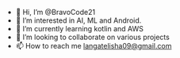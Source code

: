 - 👋 Hi, I’m @BravoCode21
- 👀 I’m interested in AI, ML and Android. 
- 🌱 I’m currently learning kotlin and AWS
- 💞️ I’m looking to collaborate on various projects
- 📫 How to reach me langatelisha09@gmail.com
<!---
BravoCode21/BravoCode21 is a ✨ special ✨ repository because its `README.md` (this file) appears on your GitHub profile.
You can click the Preview link to take a look at your changes.
--->
